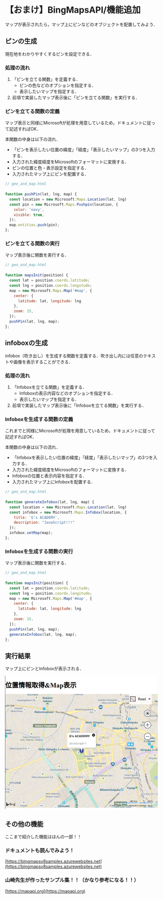 # 【おまけ】BingMapsAPI/機能追加

マップが表示されたら，マップ上にピンなどのオブジェクトを配置してみよう．

## ピンの生成

現在地をわかりやすくするピンを設定できる．

### 処理の流れ

1. 「ピンを立てる関数」を定義する．
    - ピンの色などのオプションを指定する．
    - 表示したいマップを指定する．
2. 前項で実装したマップ表示後に「ピンを立てる関数」を実行する．

### ピンを立てる関数の定義

マップ表示と同様にMicrosoftが処理を用意しているため，ドキュメントに従って記述すればOK．

本関数の中身は以下の流れ．

- 「ピンを表示したい位置の緯度」「経度」「表示したいマップ」の3つを入力する．
- 入力された緯度経度をMicrosoftのフォーマットに変換する．
- ピンの位置と色・表示設定を指定する．
- 入力されたマップ上にピンを配置する．

```js
// geo_and_map.html

function pushPin(lat, lng, map) {
  const location = new Microsoft.Maps.Location(lat, lng)
  const pin = new Microsoft.Maps.Pushpin(location, {
    color: 'navy',
    visible: true,
  });
  map.entities.push(pin);
};

```

### ピンを立てる関数の実行

マップ表示後に関数を実行する．

```js
// geo_and_map.html

function mapsInit(position) {
  const lat = position.coords.latitude;
  const lng = position.coords.longitude;
  map = new Microsoft.Maps.Map('#map', {
    center: {
      latitude: lat, longitude: lng
    },
    zoom: 15,
  });
  pushPin(lat, lng, map);
};

```

## infoboxの生成

infobox（吹き出し）を生成する関数を定義する．吹き出し内には任意のテキストや画像を表示することができる．

### 処理の流れ

1. 「Infoboxを立てる関数」を定義する．
    - Infoboxの表示内容などのオプションを指定する．
    - 表示したいマップを指定する．
2. 前項で実装したマップ表示後に「Infoboxを立てる関数」を実行する．

### Infoboxを生成する関数の定義

これまでと同様にMicrosoftが処理を用意しているため，ドキュメントに従って記述すればOK．

本関数の中身は以下の流れ．

- 「Infoboxを表示したい位置の緯度」「経度」「表示したいマップ」の3つを入力する．
- 入力された緯度経度をMicrosoftのフォーマットに変換する．
- Infoboxの位置と表示内容を指定する．
- 入力されたマップ上にInfoboxを配置する．

```js
// geo_and_map.html

function generateInfobox(lat, lng, map) {
  const location = new Microsoft.Maps.Location(lat, lng)
  const infobox = new Microsoft.Maps.Infobox(location, {
    title: `G's ACADEMY`,
    description: "JavaScript!!!"
  });
  infobox.setMap(map);
};

```

### Infoboxを生成する関数の実行

マップ表示後に関数を実行する．

```js
// geo_and_map.html

function mapsInit(position) {
  const lat = position.coords.latitude;
  const lng = position.coords.longitude;
  map = new Microsoft.Maps.Map('#map', {
    center: {
      latitude: lat, longitude: lng
    },
    zoom: 15,
  });
  pushPin(lat, lng, map);
  generateInfobox(lat, lng, map);
};

```


## 実行結果

マップ上にピンとInfoboxが表示される．

![ピン表示結果](./img/js_api_bingmapsapi_result02.png)


## その他の機能

ここまで紹介した機能はほんの一部！！

### ドキュメントも読んでみよう！

[https://bingmapsv8samples.azurewebsites.net](https://bingmapsv8samples.azurewebsites.net)
### 山崎先生が作ったサンプル集！！（かなり参考になる！！）

[https://mapapi.org](https://mapapi.org)
